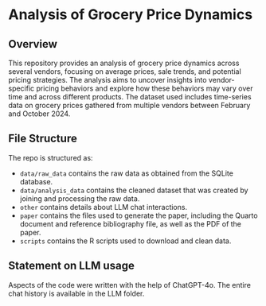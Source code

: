 # Analysis of Grocery Price Dynamics

## Overview

This repository provides an analysis of grocery price dynamics across several vendors, focusing on average prices, sale trends, and potential pricing strategies. The analysis aims to uncover insights into vendor-specific pricing behaviors and explore how these behaviors may vary over time and across different products. The dataset used includes time-series data on grocery prices gathered from multiple vendors between February and October 2024.


## File Structure

The repo is structured as:

-   `data/raw_data` contains the raw data as obtained from the SQLite database.
-   `data/analysis_data` contains the cleaned dataset that was created by joining and processing the raw data.
-   `other` contains details about LLM chat interactions.
-   `paper` contains the files used to generate the paper, including the Quarto document and reference bibliography file, as well as the PDF of the paper. 
-   `scripts` contains the R scripts used to download and clean data.


## Statement on LLM usage

Aspects of the code were written with the help of ChatGPT-4o. The entire chat history is available in the LLM folder. 
